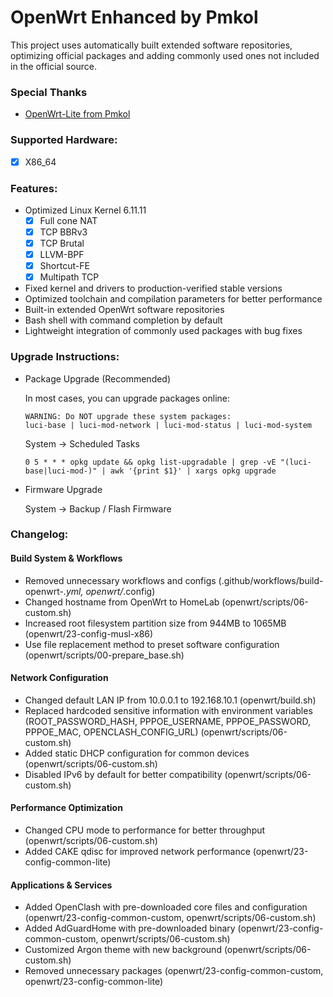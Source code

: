 # OpenWrt Enhanced by Pmkol
This project uses automatically built extended software repositories, optimizing official packages and adding commonly used ones not included in the official source.

### Special Thanks
- [OpenWrt-Lite from Pmkol](https://github.com/pmkol/openwrt-lite)

### Supported Hardware:
- [x] X86_64


### Features:
- Optimized Linux Kernel 6.11.11
  - [x] Full cone NAT
  - [x] TCP BBRv3
  - [x] TCP Brutal
  - [x] LLVM-BPF
  - [x] Shortcut-FE
  - [x] Multipath TCP
- Fixed kernel and drivers to production-verified stable versions
- Optimized toolchain and compilation parameters for better performance
- Built-in extended OpenWrt software repositories
- Bash shell with command completion by default
- Lightweight integration of commonly used packages with bug fixes


### Upgrade Instructions:
- Package Upgrade (Recommended)

  In most cases, you can upgrade packages online:
  ```
  WARNING: Do NOT upgrade these system packages:
  luci-base | luci-mod-network | luci-mod-status | luci-mod-system
  ```

  System -> Scheduled Tasks

  ```
  0 5 * * * opkg update && opkg list-upgradable | grep -vE "(luci-base|luci-mod-)" | awk '{print $1}' | xargs opkg upgrade
  ```

- Firmware Upgrade

  System -> Backup / Flash Firmware

### Changelog:

#### Build System & Workflows
- Removed unnecessary workflows and configs (.github/workflows/build-openwrt-*.yml, openwrt/*.config)
- Changed hostname from OpenWrt to HomeLab (openwrt/scripts/06-custom.sh)
- Increased root filesystem partition size from 944MB to 1065MB (openwrt/23-config-musl-x86)
- Use file replacement method to preset software configuration (openwrt/scripts/00-prepare_base.sh)

#### Network Configuration
- Changed default LAN IP from 10.0.0.1 to 192.168.10.1 (openwrt/build.sh)
- Replaced hardcoded sensitive information with environment variables (ROOT_PASSWORD_HASH, PPPOE_USERNAME, PPPOE_PASSWORD, PPPOE_MAC,  OPENCLASH_CONFIG_URL) (openwrt/scripts/06-custom.sh)
- Added static DHCP configuration for common devices (openwrt/scripts/06-custom.sh)
- Disabled IPv6 by default for better compatibility (openwrt/scripts/06-custom.sh)

#### Performance Optimization
- Changed CPU mode to performance for better throughput (openwrt/scripts/06-custom.sh)
- Added CAKE qdisc for improved network performance (openwrt/23-config-common-lite)

#### Applications & Services
- Added OpenClash with pre-downloaded core files and configuration (openwrt/23-config-common-custom, openwrt/scripts/06-custom.sh)
- Added AdGuardHome with pre-downloaded binary (openwrt/23-config-common-custom, openwrt/scripts/06-custom.sh)
- Customized Argon theme with new background (openwrt/scripts/06-custom.sh)
- Removed unnecessary packages (openwrt/23-config-common-custom, openwrt/23-config-common-lite)